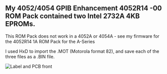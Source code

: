 My **4052/4054 GPIB Enhancement 4052R14 -00 ROM Pack** contained two Intel 2732A 4KB EPROMs. 
---
This ROM Pack does not work in a 4052A or 4054A  - see my firmware for the 4052R14 1A ROM Pack for the A-Series 

I used HxD to import the .MOT (Motorola format 82), and save each of the three files as a .BIN file.  

![Label and PCB front](./4052%20Character%20and%20Symbol%20Front.jpg)


